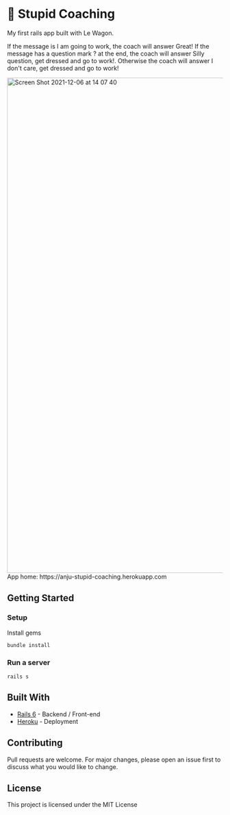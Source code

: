 # 🧢 Stupid Coaching

My first rails app built with Le Wagon.

If the message is I am going to work, the coach will answer Great!
If the message has a question mark ? at the end, the coach will answer Silly question, get dressed and go to work!.
Otherwise the coach will answer I don't care, get dressed and go to work!

<img width="1156" alt="Screen Shot 2021-12-06 at 14 07 40" src="https://user-images.githubusercontent.com/88181896/145057367-fbcdca2a-a93b-4e6a-984e-8740f21853b1.png">

<br>
App home: https://anju-stupid-coaching.herokuapp.com
   

## Getting Started
### Setup

Install gems
```
bundle install
```

### Run a server
```
rails s
```

## Built With
- [Rails 6](https://guides.rubyonrails.org/) - Backend / Front-end
- [Heroku](https://heroku.com/) - Deployment

## Contributing
Pull requests are welcome. For major changes, please open an issue first to discuss what you would like to change.

## License
This project is licensed under the MIT License
